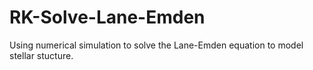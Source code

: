 # RK-Solve-Lane-Emden
Using numerical simulation to solve the Lane-Emden equation to model stellar stucture.

